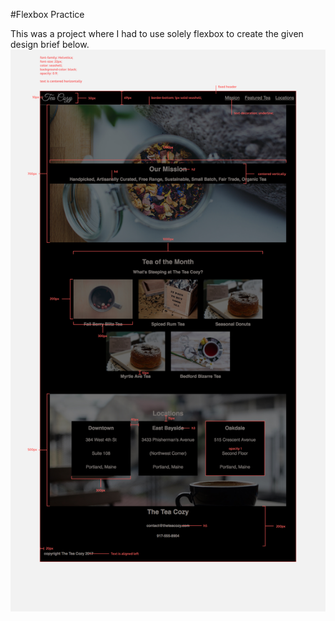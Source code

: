 #Flexbox Practice 

This was a project where I had to use solely flexbox to create the given design brief below. 
![Design Brief](images/img-tea-cozy-redline.jpeg)

